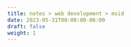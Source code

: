 ```yaml
---
title: notes > web development > msid
date: 2023-05-31T00:00:00-06:00
draft: false
weight: 1
---
```

